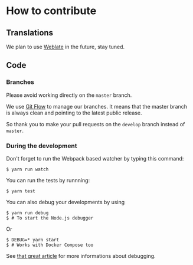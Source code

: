 # How to contribute


## Translations

We plan to use [Weblate](https://hosted.weblate.org) in the future, stay tuned.


## Code

### Branches

Please avoid working directly on the `master` branch.

We use [Git Flow](https://github.com/nvie/gitflow) to manage our branches. It means that the master branch is always clean and pointing to the latest public release.

So thank you to make your pull requests on the `develop` branch instead of `master`.


### During the development

Don't forget to run the Webpack based watcher by typing this command:

```
$ yarn run watch
```

You can run the tests by runnning:

```
$ yarn test
```

You can also debug your developments by using

```
$ yarn run debug
$ # To start the Node.js debugger
```

Or

```
$ DEBUG=* yarn start
$ # Works with Docker Compose too
```

See [that great article](https://blog.risingstack.com/node-hero-node-js-debugging-tutorial) for more informations about debugging.
